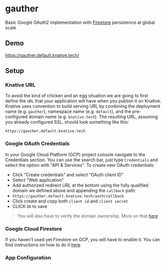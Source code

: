 # gauther

Basic Google OAuth2 implementation with [Firestore](https://cloud.google.com/firestore/) persistence at global scale

## Demo

https://gauther.default.knative.tech/

## Setup

### Knative URL

To avoid the kind of chicken and an egg situation we are going to first define the `URL` that your application will have when you publish it on Knative. Knative uses convention to build serving URL by combining the deployment name (e.g. `gauther`), namespace name (e.g. `default`), and the pre-configured domain name (e.g. `knative.tech`). The resulting URL, assuming you already configured SSL, should look something like this:

```shell
https://gauther.default.knative.tech
```

### Google OAuth Credentials

In your Google Cloud Platform (GCP) project console navigate to the Credentials section. You can use the search bar, just type `Credentials` and select the option with "API & Services". To create new OAuth credentials:

* Click “Create credentials” and select “OAuth client ID”
* Select "Web application"
* Add authorized redirect URL at the bottom using the fully qualified domain we defined above and appending the `callback` path:
 * `https://gauther.default.knative.tech/auth/callback`
* Click create and copy both `client id` and `client secret`
* CLICK `OK` to save

> You will also have to verify the domain ownership. More on that [here](https://support.google.com/cloud/answer/6158849?hl=en#authorized-domains)

### Google Cloud Firestore

If you haven't used yet Firestore on GCP, you will have to enable it. You can find instructions on how to do it [here](https://firebase.google.com/docs/firestore/quickstart)

### App Configuration
